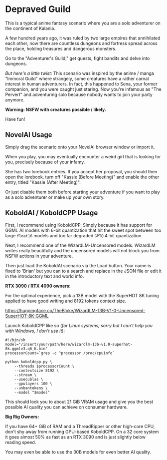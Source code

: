 Depraved Guild
==============

This is a typical anime fantasy scenario where you are a solo adventurer on
the continent of Kalania.

A few hundred years ago, it was ruled by two large empires that annihilated
each other, now there are countless dungeons and fortress spread across
the place, holding treasures and dangerous monsters.

Go to the "Adventurer's Guild," get quests, fight bandits and delve into
dungeons.

*But here's a little twist:* This scenario was inspired by the anime / manga
"Immoral Guild" where strangely, some creatures have a rather carnal interest
in human adventurers. In fact, this happened to Sena, your former companion,
and you were caught just staring. Now you're infamous as "The Pervert" and
adventuring solo because nobody wants to join your party anymore.

**Warning: NSFW with creatures possible / likely.**

Have fun!


NovelAI Usage
-------------

Simply drag the scenario onto your NovelAI browser window or import it.

When you play, you may eventually encounter a weird girl that is looking
for you, precisely because of your infamy.

She has two lorebook entries. If you accept her proposal, you should then
open the lorebook, turn off "Kassie (Before Meeting)" and enable the other
entry, titled "Kassie (After Meeting)".

Or just disable them both before starting your adventure if you want to play
as a solo adventurer or make up your own story.


KoboldAI / KoboldCPP Usage
--------------------------

First, I recommend using KoboldCPP. Simply because it has support for GGML
AI models with 6-bit quantization that hit the sweet spot between too large
`float16` models and too far degraded `GPTQ` 4-bit quantization.

Next, I recommend one of the WizardLM-Uncensored models. WizardLM writes
really beautifully and the uncensored models will not block you from NSFW
actions in your adventure.

Then just load the KoboldAI scenario via the Load button. Your name is fixed
to 'Brian' but you can to a search and replace in the JSON file or edit it
in the introductory text and world info.

**RTX 3090 / RTX 4090 owners:**

For the optimal experience, pick a 13B model with the SuperHOT 8K tuning
applied to have good writing and 8192 tokens context size.

https://huggingface.co/TheBloke/WizardLM-13B-V1-0-Uncensored-SuperHOT-8K-GGML

Launch KoboldCPP like so (*for Linux systems; sorry but I can't help you with
Windows, I don't use it*):

    #!/bin/sh
    model="/insert/your/path/here/wizardlm-13b-v1.0-superhot-8k.ggmlv3.q6_K.bin"
    processorCount=`grep -c ^processor /proc/cpuinfo`

    python koboldcpp.py \
        --threads $processorCount \
        --contextsize 8192 \
        --stream \
        --usecublas \
        --gpulayers 100 \
        --unbantokens \
        --model "$model"

This should lock you to about 21 GiB VRAM usage and give you the best possible
AI quality you can achieve on consumer hardware.

**Big Rig Owners:**

If you have 64+ GiB of RAM and a ThreadRipper or other high-core CPU,
don't shy away from running GPU-based KoboldCPP. On a 32 core system it goes
almost 50% as fast as an RTX 3090 and is just slightly below reading speed.

You may even be able to use the 30B models for even better AI quality.

